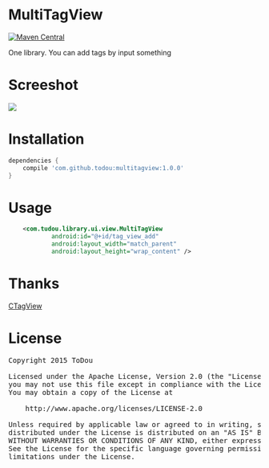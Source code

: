 MultiTagView
============
[![Maven Central](https://maven-badges.herokuapp.com/maven-central/com.github.todou/multitagview/badge.svg)](https://maven-badges.herokuapp.com/maven-central/com.github.todou/multitagview)

One library. You can add tags by input something

Screeshot
====
![](/screenshot.gif)

Installation
====
```groovy
dependencies {
    compile 'com.github.todou:multitagview:1.0.0'
}
```

Usage
====
```xml
    <com.tudou.library.ui.view.MultiTagView
            android:id="@+id/tag_view_add"
            android:layout_width="match_parent"
            android:layout_height="wrap_content" />
```

Thanks
====
[CTagView](https://github.com/cloay/CTagView)

License
====
<pre>
Copyright 2015 ToDou

Licensed under the Apache License, Version 2.0 (the "License");
you may not use this file except in compliance with the License.
You may obtain a copy of the License at

    http://www.apache.org/licenses/LICENSE-2.0

Unless required by applicable law or agreed to in writing, software
distributed under the License is distributed on an "AS IS" BASIS,
WITHOUT WARRANTIES OR CONDITIONS OF ANY KIND, either express or implied.
See the License for the specific language governing permissions and
limitations under the License.
</pre>
